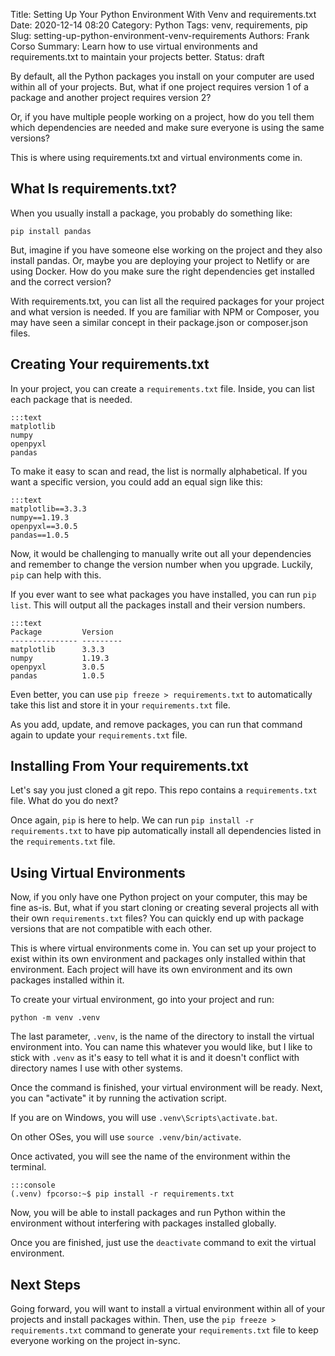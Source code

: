 Title: Setting Up Your Python Environment With Venv and requirements.txt
Date: 2020-12-14 08:20
Category: Python
Tags: venv, requirements, pip
Slug: setting-up-python-environment-venv-requirements
Authors: Frank Corso
Summary: Learn how to use virtual environments and requirements.txt to maintain your projects better.
Status: draft

By default, all the Python packages you install on your computer are used within all of your projects. But, what if one project requires version 1 of a package and another project requires version 2?

Or, if you have multiple people working on a project, how do you tell them which dependencies are needed and make sure everyone is using the same versions?

This is where using requirements.txt and virtual environments come in.

## What Is requirements.txt?

When you usually install a package, you probably do something like:

`pip install pandas`

But, imagine if you have someone else working on the project and they also install pandas. Or, maybe you are deploying your project to Netlify or are using Docker. How do you make sure the right dependencies get installed and the correct version?

With requirements.txt, you can list all the required packages for your project and what version is needed. If you are familiar with NPM or Composer, you may have seen a similar concept in their package.json or composer.json files.

## Creating Your requirements.txt

In your project, you can create a `requirements.txt` file. Inside, you can list each package that is needed.

```
:::text
matplotlib
numpy
openpyxl
pandas
```

To make it easy to scan and read, the list is normally alphabetical. If you want a specific version, you could add an equal sign like this:

```
:::text
matplotlib==3.3.3
numpy==1.19.3
openpyxl==3.0.5
pandas==1.0.5
```

Now, it would be challenging to manually write out all your dependencies and remember to change the version number when you upgrade. Luckily, `pip` can help with this.

If you ever want to see what packages you have installed, you can run `pip list`. This will output all the packages install and their version numbers.

```
:::text
Package         Version
--------------- ---------
matplotlib      3.3.3
numpy           1.19.3
openpyxl        3.0.5
pandas          1.0.5
```

Even better, you can use `pip freeze > requirements.txt` to automatically take this list and store it in your `requirements.txt` file.

As you add, update, and remove packages, you can run that command again to update your `requirements.txt` file.

## Installing From Your requirements.txt

Let's say you just cloned a git repo. This repo contains a `requirements.txt` file. What do you do next?

Once again, `pip` is here to help. We can run `pip install -r requirements.txt` to have pip automatically install all dependencies listed in the `requirements.txt` file.

## Using Virtual Environments

Now, if you only have one Python project on your computer, this may be fine as-is. But, what if you start cloning or creating several projects all with their own `requirements.txt` files? You can quickly end up with package versions that are not compatible with each other.

This is where virtual environments come in. You can set up your project to exist within its own environment and packages only installed within that environment. Each project will have its own environment and its own packages installed within it.

To create your virtual environment, go into your project and run:

`python -m venv .venv`

The last parameter, `.venv`, is the name of the directory to install the virtual environment into. You can name this whatever you would like, but I like to stick with `.venv` as it's easy to tell what it is and it doesn't conflict with directory names I use with other systems.

Once the command is finished, your virtual environment will be ready. Next, you can "activate" it by running the activation script.

If you are on Windows, you will use `.venv\Scripts\activate.bat`.

On other OSes, you will use `source .venv/bin/activate`.

Once activated, you will see the name of the environment within the terminal.

```
:::console
(.venv) fpcorso:~$ pip install -r requirements.txt
```

Now, you will be able to install packages and run Python within the environment without interfering with packages installed globally.

Once you are finished, just use the `deactivate` command to exit the virtual environment.

## Next Steps

Going forward, you will want to install a virtual environment within all of your projects and install packages within. Then, use the `pip freeze > requirements.txt` command to generate your `requirements.txt` file to keep everyone working on the project in-sync.